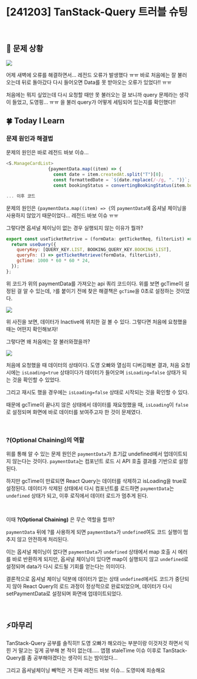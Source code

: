 # [241203] TanStack-Query 트러블 슈팅

</br>

## 🤔 문제 상황

![](https://github.com/user-attachments/assets/ce05b0a3-9cf7-4d08-abd9-9a1d0a571660)

어제 새벽에 오류를 해결하면서... 레전드 오류가 발생했다 ㅠㅠ
바로 처음에는 잘 불러오는데 뒤로 돌아갔다 다시 들어오면 Data를 못 받아오는 오류가 있었다!! ㅠㅠ

처음에는 뭐지 싶었는데 다시 요청할 때만 못 불러오는 걸 보니까 query 문제라는 생각이 들었고, 도영핑... ㅠㅠ 을 불러 query가 어떻게 세팅되어 있는지를 확인했다!!
</br>

## 🍀 Today I Learn

### 문제 원인과 해결법

문제의 원인은 바로 레전드 바보 이슈...

```JavaScript
<S.ManageCardList>
                {paymentData.map((item) => {
                  const date = item.createdAt.split("T")[0];
                  const formattedDate = `${date.replace(/-/g, ". ")}`;
                  const bookingStatus = convertingBookingStatus(item.bookingStatus as PaymentType);

... 이후 코드
```

문제의 원인은 `{paymentData.map((item) => {`의 `paymentData`에 옵셔널 체이닝을 사용하지 않았기 때문이었다... 레전드 바보 이슈 ㅠㅠ

그렇다면 옵셔널 체이닝이 없는 경우 실행되지 않는 이유가 뭘까?

```JavaScript
export const useTicketRetrive = (formData: getTicketReq, filterList) => {
  return useQuery({
    queryKey: [QUERY_KEY.LIST, BOOKING_QUERY_KEY.BOOKING_LIST],
    queryFn: () => getTicketRetrieve(formData, filterList),
    gcTime: 1000 * 60 * 60 * 24,
  });
};
```

위 코드가 위의 paymentData를 가져오는 api 쿼리 코드이다. 위를 보면 gcTime이 설정된 걸 알 수 있는데, `?`를 붙이기 전에 찾은 해결책은 `gcTime`을 0초로 설정하는 것이었다.

![](https://github.com/user-attachments/assets/ce05b0a3-9cf7-4d08-abd9-9a1d0a571660)

위 사진을 보면, 데이터가 Inactive에 위치한 걸 볼 수 있다. 그렇다면 처음에 요청했을 때는 어떤지 확인해보자!

그렇다면 왜 처음에는 잘 불러와졌을까?

![](https://github.com/user-attachments/assets/2c5c97b2-b8b2-4186-8036-b15e90e70b8f)

처음에 요청했을 때 데이터의 상태이다. 도영 오빠와 열심히 디버깅해본 결과, 처음 요청 시에는 `isLoading=true` 상태이다가 데이터가 들어오며 `isLoading=false` 상태가 되는 것을 확인할 수 있었다.

그리고 재시도 했을 경우에는 `isLoading=false` 상태로 시작되는 것을 확인할 수 있다.

때문에 gcTime이 끝나지 않은 상태에서 데이터를 재요청했을 때, `isLoading`이 `false`로 설정되며 화면에 바로 데이터를 보여주고자 한 것이 문제였다.

</br>

### ?(Optional Chaining)의 역할

위를 통해 알 수 있는 문제 원인은 `paymentData`가 초기값 undefined에서 업데이트되지 않는다는 것이다. `paymentData`는 컴포넌트 로드 시 API 호출 결과를 기반으로 설정된다.

하지만 gcTime이 만료되면 React Query는 데이터를 삭제하고 isLoading을 true로 설정된다. 데이터가 삭제된 상태에서 다시 컴포넌트를 로드하면 `paymentData`는 `undefined` 상태가 되고, 이후 로직에서 데이터 로드가 멈추게 된다.

 </br>

이때 **?(Optional Chaining)** 은 무슨 역할을 할까?

`paymentData` 뒤에 ?를 사용하게 되면 `paymentData`가 `undefined`여도 코드 실행이 멈추지 않고 안전하게 처리된다.

이는 옵셔널 체이닝이 없다면 `paymentData`가 `undefined` 상태에서 map 호출 시 에러를 바로 반환하게 되지만, 옵셔널 체이닝이 있다면 map이 실행되지 않고 `undefined`로 설정되며 data가 다시 로드될 기회를 얻는다는 의미이다.

결론적으로 옵셔널 체이닝 덕분에 데이터가 없는 상태 `undefined`에서도 코드가 중단되지 않아 React Query의 로드 과정이 정상적으로 완료되었으며, 데이터가 다시 setPaymentData로 설정되며 화면에 업데이트되었다.

</br>

## ⚡마무리

TanStack-Query 공부를 솔직히!! 도영 오빠가 해오라는 부분이랑 이것저것 하면서 익힌 거 말고는 깊게 공부해 본 적이 없는데..... 앱잼 staleTime 이슈 이후로 TanStack-Query를 좀 공부해야겠다는 생각이 드는 밤이었다...

그리고 옵셔널체이닝 빼먹은 거 진짜 레전드 바보 이슈... 도영띠예 죄송해요

</br>

